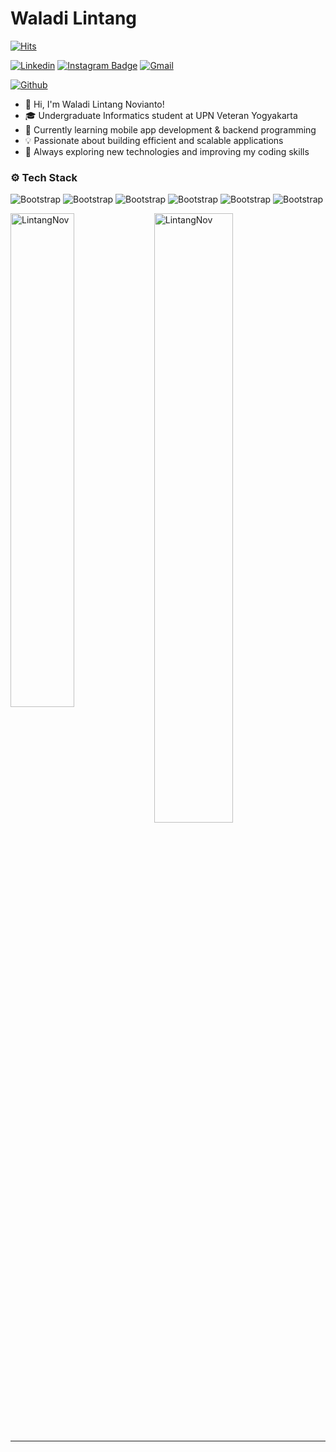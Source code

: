 # Waladi Lintang

[![Hits](https://hits.seeyoufarm.com/api/count/incr/badge.svg?url=https%3A%2F%2Fgithub.com%2FLintangNov%2FLintangNov&count_bg=%2379C83D&title_bg=%23555555&icon=&icon_color=%23E7E7E7&title=Profile+Views&edge_flat=false)](https://hits.seeyoufarm.com)

[![Linkedin](https://img.shields.io/badge/-LinkedIn-blue?style=flat&logo=Linkedin&logoColor=white)](https://www.linkedin.com/in/Waladi-Lintang-Novianto/)
[![Instagram Badge](https://img.shields.io/badge/-Instagram-purple?logo=instagram&logoColor=white&link=https://instagram.com/lntng.nov/)](https://www.instagram.com/lntng.nov)
[![Gmail](https://img.shields.io/badge/-Gmail-c14438?style=flat&logo=Gmail&logoColor=white)](mailto:lintangwaladi@gmail.com)

[![Github](https://img.shields.io/github/followers/LintangNov?label=Follow&style=social)](https://github.com/LintangNov)

- 👋    Hi, I'm Waladi Lintang Novianto!
- 🎓    Undergraduate Informatics student at UPN Veteran Yogyakarta
- 📱    Currently learning mobile app development & backend programming
- 💡    Passionate about building efficient and scalable applications
- 🚀   Always exploring new technologies and improving my coding skills


### ⚙️ Tech Stack

![Bootstrap](https://img.shields.io/badge/-C%2B%2B-05122A?style=flat-square&logo=C++&color=353535) ![Bootstrap](https://img.shields.io/badge/-MySQL-05122A?style=flat-square&logo=MySQL&color=353535) ![Bootstrap](https://img.shields.io/badge/-Dart-05122A?style=flat-square&logo=Dart&color=353535) ![Bootstrap](https://img.shields.io/badge/-Flutter-05122A?style=flat-square&logo=Flutter&color=353535) ![Bootstrap](https://img.shields.io/badge/-HTML-05122A?style=flat-square&logo=HTML&color=353535) ![Bootstrap](https://img.shields.io/badge/-CSS-05122A?style=flat-square&logo=CSS&color=353535)

<div>
  <img width="45%" align="left" src="https://github-readme-stats.vercel.app/api/top-langs?username=LintangNov&show_icons=true&locale=en&layout=compact" alt="LintangNov" />
  <img width="50%"  src="https://github-readme-streak-stats.herokuapp.com/?user=LintangNov&" alt="LintangNov" />
</div>


---





